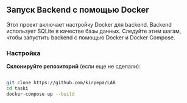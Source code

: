 ## Запуск Backend с помощью Docker

Этот проект включает настройку Docker для backend. Backend использует SQLite в качестве базы данных. Следуйте этим шагам, чтобы запустить backend с помощью Docker и Docker Compose.


### Настройка
 **Склонируйте репозиторий** (если еще не сделали):
   ```bash
   
   git clone https://github.com/kirpepa/LAB
   cd taski
   docker-compose up --build